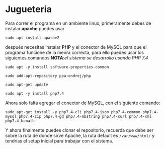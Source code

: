 # Jugueteria
Para correr el programa en un ambiente linux, primeramente debes de instalar **apache** puedes usar 
```
sudo apt install apache2
```

después necesitas instalar **PHP** y el conector de MySQL para que el programa funcione de la menra correcta, para ello puedes usar los siguientes comandos
**NOTA**:_el sistema se desarrollo usando PHP 7.4_ 
```
sudo apt -y install software-properties-common
```
```
sudo add-apt-repository ppa:ondrej/php
```
```
sudo apt-get update
```
```
sudo apt -y install php7.4
```
Ahora solo falta agregar el conector de MySQL, con el siguiente comando:
```
sudo apt-get install -y php7.4-cli php7.4-json php7.4-common php7.4-mysql php7.4-zip php7.4-gd php7.4-mbstring php7.4-curl php7.4-xml php7.4-bcmath
```
Y ahora finalmente puedes clonar el repositorio, recuerda que debe ser sobre la ruta de donde sirve Apache, la ruta default es `/var/www/html/` y tendrías el setup  inicial para trabajar con el sistema.
